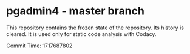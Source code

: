 # pgadmin4 - master branch

This repository contains the frozen state of the repository.
Its history is cleared. It is used only for static code
analysis with Codacy.

Commit Time: 1717687802